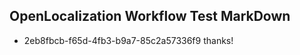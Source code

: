 ## OpenLocalization Workflow Test MarkDown
* 2eb8fbcb-f65d-4fb3-b9a7-85c2a57336f9 thanks!

<!--HONumber=Aug16_HO5-->


